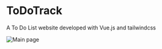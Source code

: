 # ToDoTrack

 A To Do List website developed with Vue.js and tailwindcss
 
![Main page](data_readme/main_screen.jpg)
